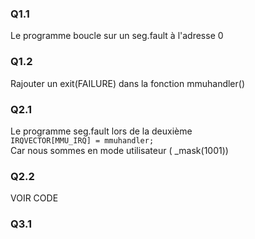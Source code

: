 ### Q1.1

Le programme boucle sur un seg.fault à l'adresse 0

### Q1.2

Rajouter un exit(FAILURE) dans la fonction mmuhandler()

### Q2.1

Le programme seg.fault lors de la deuxième  
    `IRQVECTOR[MMU_IRQ] = mmuhandler;`  
Car nous sommes en mode utilisateur ( _mask(1001))

### Q2.2

VOIR CODE

### Q3.1

